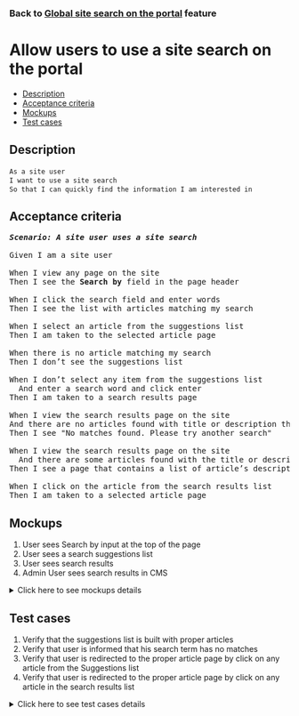 ### Back to [Global site search on the portal](../../) feature

# Allow users to use a site search on the portal

- [Description](#description)
- [Acceptance criteria](#acceptance-criteria)
- [Mockups](#mockups)
- [Test cases](#test-cases)

## Description

    As a site user
    I want to use a site search
    So that I can quickly find the information I am interested in

## Acceptance criteria

<pre>
<b><i>Scenario: A site user uses a site search</i></b>

Given I am a site user

When I view any page on the site
Then I see the <b>Search by</b> field in the page header

When I click the search field and enter words
Then I see the list with articles matching my search

When I select an article from the suggestions list
Then I am taken to the selected article page

When there is no article matching my search
Then I don’t see the suggestions list

When I don’t select any item from the suggestions list
  And enter a search word and click enter
Then I am taken to a search results page

When I view the search results page on the site
And there are no articles found with title or description that matches my search
Then I see "No matches found. Please try another search"

When I view the search results page on the site
  And there are some articles found with the title or description that matches my search
Then I see a page that contains a list of article’s description and a link to the article page with the highlighted search term

When I click on the article from the search results list
Then I am taken to a selected article page
</pre>

## Mockups

1. User sees Search by input at the top of the page
2. User sees a search suggestions list
3. User sees search results
4. Admin User sees search results in CMS

<details>
  <summary>Click here to see mockups details</summary>

**1. User sees Search by input at the top of the page:**

![User sees Search by input at the top of the page](/products/sport_news_portal/web_application_features/global_site_search/images/site_search.png)

**2. User sees a search suggestions list:**

![User sees a search suggestions list](/products/sport_news_portal/web_application_features/global_site_search/images/site_search_suggestions.png)

**3. User sees search results:**

![User sees search results](/products/sport_news_portal/web_application_features/global_site_search/images/search_result_in_main_page.png)

**4. Admin User sees search results in CMS:**

![Admin User sees search results in CMS](/products/sport_news_portal/web_application_features/global_site_search/images/search_result_in_cms_page.png)

</details>

## Test cases

1. Verify that the suggestions list is built with proper articles
2. Verify that user is informed that his search term has no matches
3. Verify that user is redirected to the proper article page by click on any article from the Suggestions list
4. Verify that user is redirected to the proper article page by click on any article in the search results list

<details>
  <summary>Click here to see test cases details</summary>

### **#1. Verify that the suggestions list is built with proper articles**

|Preconditions|Steps|Expected result
------|-------|----------
|- Go to Sport News home page</br>- There are only 3 articles in different categories that contain the word **ball**|1) In the page heading, click on the search box, and then enter the word **ball**</br>2) Tap **Enter**|1) Suggestions list is formed only with 3 articles that contain the word **ball**</br>2) Search results page contains only 3 articles that contain the word **ball**|

### **#2. Verify that user is informed that his search term has no matches**

|Preconditions|Steps|Expected result
------|-------|----------
|- Go to Sport News home page</br>- There are no articles in different categories that contain the word **ball**|1) In the page heading, click on the search box, and then enter the word **ball**</br>2) Tap **Enter**|1) No suggestions are shown</br>2) "No matches found. Please try another search" message appears on the search results page|

### **#3. Verify that user is redirected to the proper article page by click on any article from the Suggestions list**

|Preconditions|Steps|Expected result
------|-------|----------
|Go to Sport News home page|1) In the page heading, click on the search box, and then enter some words</br>2) Click on any article from the suggestions list|1) The search term is highlighted in search results</br>2) User is redirected to the proper article page|

### **#4. Verify that user is redirected to the proper article page by click on any article in the search results list**

|Preconditions|Steps|Expected result
------|-------|----------
|- Go to Sport News home page</br>- User is logged in|1) In the page heading, click on the search box, and then enter some words</br>2) Tap Enter</br>3) Click on any article from the suggestions list|1) The search term is highlighted in search results</br>2) User is redirected to the proper article page|
</details>
